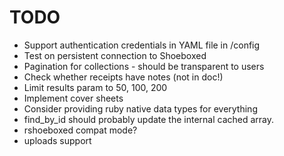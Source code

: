 # TODO

* Support authentication credentials in YAML file in /config
* Test on persistent connection to Shoeboxed
* Pagination for collections - should be transparent to users
* Check whether receipts have notes (not in doc!)
* Limit results param to 50, 100, 200
* Implement cover sheets
* Consider providing ruby native data types for everything
* find\_by\_id should probably update the internal cached array.
* rshoeboxed compat mode?
* uploads support